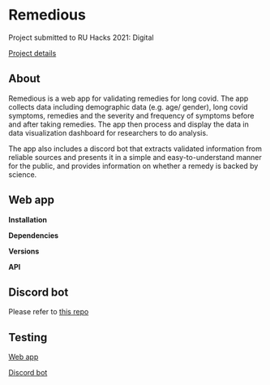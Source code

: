 # Remedious

Project submitted to RU Hacks 2021: Digital

[Project details](https://devpost.com/software/remedious)

## About

Remedious is a web app for validating remedies for long covid. The app collects data including demographic data (e.g. age/ gender), long covid symptoms, remedies and the severity and frequency of symptoms before and after taking remedies. The app then process and display the data in data visualization dashboard for researchers to do analysis.

The app also includes a discord bot that extracts validated information from reliable sources and presents it in a simple and easy-to-understand manner for the public, and provides information on whether a remedy is backed by science.

## Web app 

**Installation**


**Dependencies**


**Versions**


**API**


## Discord bot 

Please refer to [this repo](https://github.com/Remedious-RUHacks/discord-bot)

## Testing

[Web app](http://remedious.tech/)

[Discord bot](https://discord.com/oauth2/authorize?client_id=837881881252724767&permissions=8&scope=bot)
